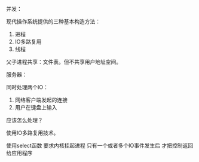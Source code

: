 并发：

现代操作系统提供的三种基本构造方法：

1. 进程
2. IO多路复用
3. 线程

父子进程共享：文件表。但不共享用户地址空间。

服务器：

同时处理两个IO：

1. 网络客户端发起的连接
2. 用户在键盘上输入

应该怎么处理？

使用IO多路复用技术。

使用select函数 要求内核挂起进程 只有一个或者多个IO事件发生后 才把控制返回给应用程序